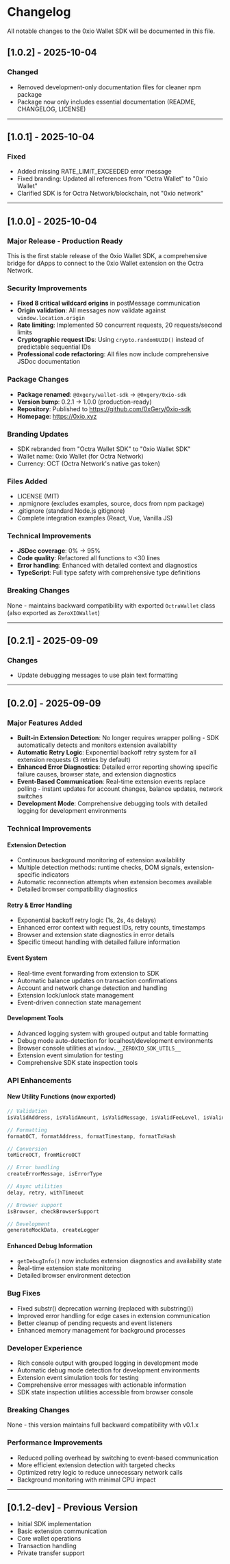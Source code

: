 # Changelog

All notable changes to the 0xio Wallet SDK will be documented in this file.

## [1.0.2] - 2025-10-04

### Changed
- Removed development-only documentation files for cleaner npm package
- Package now only includes essential documentation (README, CHANGELOG, LICENSE)

---

## [1.0.1] - 2025-10-04

### Fixed
- Added missing RATE_LIMIT_EXCEEDED error message
- Fixed branding: Updated all references from "Octra Wallet" to "0xio Wallet"
- Clarified SDK is for Octra Network/blockchain, not "0xio network"

---

## [1.0.0] - 2025-10-04

### Major Release - Production Ready

This is the first stable release of the 0xio Wallet SDK, a comprehensive bridge for dApps to connect to the 0xio Wallet extension on the Octra Network.

### Security Improvements
- **Fixed 8 critical wildcard origins** in postMessage communication
- **Origin validation**: All messages now validate against `window.location.origin`
- **Rate limiting**: Implemented 50 concurrent requests, 20 requests/second limits
- **Cryptographic request IDs**: Using `crypto.randomUUID()` instead of predictable sequential IDs
- **Professional code refactoring**: All files now include comprehensive JSDoc documentation

### Package Changes
- **Package renamed**: `@0xgery/wallet-sdk` → `@0xgery/0xio-sdk`
- **Version bump**: 0.2.1 → 1.0.0 (production-ready)
- **Repository**: Published to https://github.com/0xGery/0xio-sdk
- **Homepage**: https://0xio.xyz

### Branding Updates
- SDK rebranded from "Octra Wallet SDK" to "0xio Wallet SDK"
- Wallet name: 0xio Wallet (for Octra Network)
- Currency: OCT (Octra Network's native gas token)

### Files Added
- LICENSE (MIT)
- .npmignore (excludes examples, source, docs from npm package)
- .gitignore (standard Node.js gitignore)
- Complete integration examples (React, Vue, Vanilla JS)

### Technical Improvements
- **JSDoc coverage**: 0% → 95%
- **Code quality**: Refactored all functions to <30 lines
- **Error handling**: Enhanced with detailed context and diagnostics
- **TypeScript**: Full type safety with comprehensive type definitions

### Breaking Changes
None - maintains backward compatibility with exported `OctraWallet` class (also exported as `ZeroXIOWallet`)

---

## [0.2.1] - 2025-09-09

### Changes
- Update debugging messages to use plain text formatting

---

## [0.2.0] - 2025-09-09

### Major Features Added

- **Built-in Extension Detection**: No longer requires wrapper polling - SDK automatically detects and monitors extension availability
- **Automatic Retry Logic**: Exponential backoff retry system for all extension requests (3 retries by default)
- **Enhanced Error Diagnostics**: Detailed error reporting showing specific failure causes, browser state, and extension diagnostics
- **Event-Based Communication**: Real-time extension events replace polling - instant updates for account changes, balance updates, network switches
- **Development Mode**: Comprehensive debugging tools with detailed logging for development environments

### Technical Improvements

#### Extension Detection
- Continuous background monitoring of extension availability
- Multiple detection methods: runtime checks, DOM signals, extension-specific indicators
- Automatic reconnection attempts when extension becomes available
- Detailed browser compatibility diagnostics

#### Retry & Error Handling
- Exponential backoff retry logic (1s, 2s, 4s delays)
- Enhanced error context with request IDs, retry counts, timestamps
- Browser and extension state diagnostics in error details
- Specific timeout handling with detailed failure information

#### Event System
- Real-time event forwarding from extension to SDK
- Automatic balance updates on transaction confirmations
- Account and network change detection and handling
- Extension lock/unlock state management
- Event-driven connection state management

#### Development Tools
- Advanced logging system with grouped output and table formatting
- Debug mode auto-detection for localhost/development environments
- Browser console utilities at `window.__ZEROXIO_SDK_UTILS__`
- Extension event simulation for testing
- Comprehensive SDK state inspection tools

### API Enhancements

#### New Utility Functions (now exported)
```typescript
// Validation
isValidAddress, isValidAmount, isValidMessage, isValidFeeLevel, isValidNetworkId

// Formatting
formatOCT, formatAddress, formatTimestamp, formatTxHash

// Conversion
toMicroOCT, fromMicroOCT

// Error handling
createErrorMessage, isErrorType

// Async utilities
delay, retry, withTimeout

// Browser support
isBrowser, checkBrowserSupport

// Development
generateMockData, createLogger
```

#### Enhanced Debug Information
- `getDebugInfo()` now includes extension diagnostics and availability state
- Real-time extension state monitoring
- Detailed browser environment detection

### Bug Fixes
- Fixed substr() deprecation warning (replaced with substring())
- Improved error handling for edge cases in extension communication
- Better cleanup of pending requests and event listeners
- Enhanced memory management for background processes

### Developer Experience
- Rich console output with grouped logging in development mode
- Automatic debug mode detection for development environments
- Extension event simulation tools for testing
- Comprehensive error messages with actionable information
- SDK state inspection utilities accessible from browser console

### Breaking Changes
None - this version maintains full backward compatibility with v0.1.x

### Performance Improvements
- Reduced polling overhead by switching to event-based communication
- More efficient extension detection with targeted checks
- Optimized retry logic to reduce unnecessary network calls
- Background monitoring with minimal CPU impact

---

## [0.1.2-dev] - Previous Version
- Initial SDK implementation
- Basic extension communication
- Core wallet operations
- Transaction handling
- Private transfer support
